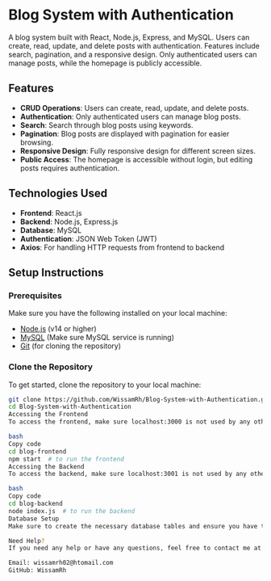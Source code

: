 # Blog System with Authentication

A blog system built with React, Node.js, Express, and MySQL. Users can create, read, update, and delete posts with authentication. Features include search, pagination, and a responsive design. Only authenticated users can manage posts, while the homepage is publicly accessible.

## Features
- **CRUD Operations**: Users can create, read, update, and delete posts.
- **Authentication**: Only authenticated users can manage blog posts.
- **Search**: Search through blog posts using keywords.
- **Pagination**: Blog posts are displayed with pagination for easier browsing.
- **Responsive Design**: Fully responsive design for different screen sizes.
- **Public Access**: The homepage is accessible without login, but editing posts requires authentication.

## Technologies Used
- **Frontend**: React.js
- **Backend**: Node.js, Express.js
- **Database**: MySQL
- **Authentication**: JSON Web Token (JWT)
- **Axios**: For handling HTTP requests from frontend to backend

## Setup Instructions

### Prerequisites
Make sure you have the following installed on your local machine:
- [Node.js](https://nodejs.org/) (v14 or higher)
- [MySQL](https://www.mysql.com/) (Make sure MySQL service is running)
- [Git](https://git-scm.com/) (for cloning the repository)

### Clone the Repository
To get started, clone the repository to your local machine:

```bash
git clone https://github.com/WissamRh/Blog-System-with-Authentication.git
cd Blog-System-with-Authentication
Accessing the Frontend
To access the frontend, make sure localhost:3000 is not used by any other service:

bash
Copy code
cd blog-frontend
npm start  # to run the frontend
Accessing the Backend
To access the backend, make sure localhost:3001 is not used by any other service:

bash
Copy code
cd blog-backend
node index.js  # to run the backend
Database Setup
Make sure to create the necessary database tables and ensure you have the correct connection parameters with the database.

Need Help?
If you need any help or have any questions, feel free to contact me at:

Email: wissamrh02@htomail.com
GitHub: WissamRh
